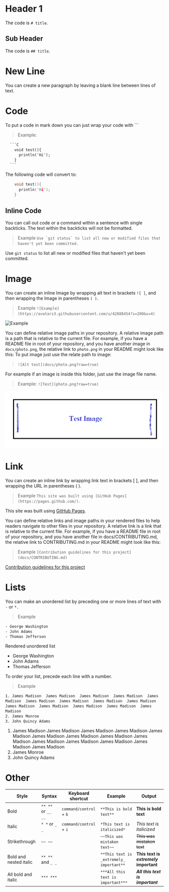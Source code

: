 

# Header 1 
The code is `# title`.
## Sub Header
The code is `## title`.

# New Line
You can create a new paragraph by leaving a blank line between lines of text.


# Code
To put a code in mark down you can just wrap your code with \`\`\`
  > Example:
  ```
    ```C
      void test(){
        println('Hi');
      }
    ```
  ```
The following code will convert to: 
  ```C
      void test(){
        println('Hi');
      }    
  ```
  ## Inline Code
  You can call out code or a command within a sentence with single backticks. The text within the backticks will not be formatted.

  > Example ```Use `git status` to list all new or modified files that haven't yet been committed.```
  
  Use `git status` to list all new or modified files that haven't yet been committed.
    
  # Image
  You can create an inline Image by wrapping alt text in brackets `![ ]`, and then wrapping the Image in parentheses `( )`. 
  > Example `![Example](https://avatars3.githubusercontent.com/u/42888454?s=200&v=4)`  
  
  ![Example](https://avatars3.githubusercontent.com/u/42888454?s=200&v=4)
  
  You can define relative image paths in your repository.
  A relative image path is a path that is relative to the current file. For example, if you have a README file in root of your repository, and you have another image in `docs/photo.png`, the relative link to `photo.png` in your README might look like this:
  To put image just use the relate path to image:
  
  > `![Alt text](docs/photo.png?raw=true)`
  
  For example if an image is inside this folder, just use the image file name.
  
  > Example: `![Test](photo.png?raw=true)`
  
  ![Test Image](photo.png?raw=true)
  
  # Link
  You can create an inline link by wrapping link text in brackets [ ], and then wrapping the URL in parentheses ( ). 

  > Example `This site was built using [GitHub Pages](https://pages.github.com/).`
  
  This site was built using [GitHub Pages](https://pages.github.com/).
   
  You can define relative links and image paths in your rendered files to help readers navigate to other files in your repository.
  A relative link is a link that is relative to the current file. For example, if you have a README file in root of your repository, and you have another file in docs/CONTRIBUTING.md, the relative link to CONTRIBUTING.md in your README might look like this:

> Example `[Contribution guidelines for this project](docs/CONTRIBUTING.md)`

[Contribution guidelines for this project](docs/CONTRIBUTING.md)

# Lists

You can make an unordered list by preceding one or more lines of text with `-` or `*.`
> Example
```
- George Washington
- John Adams
- Thomas Jefferson
```
Rendered unordered list

- George Washington
- John Adams
- Thomas Jefferson



To order your list, precede each line with a number.
> Example 
```
1. James Madison  James Madison  James Madison  James Madison  James Madison  James Madison  James Madison  James Madison  James Madison  James Madison  James Madison  James Madison  James Madison  James Madison 
2. James Monroe
3. John Quincy Adams
```
1. James Madison  James Madison  James Madison  James Madison  James Madison  James Madison  James Madison  James Madison  James Madison  James Madison  James Madison  James Madison  James Madison  James Madison 
2. James Monroe
3. John Quincy Adams
# Other

Style|	Syntax	|Keyboard shortcut|	Example|	Output
-|-|-|-|-
Bold| `** **` or `__ __`	|`command/control` + `b`	|`**This is bold text**`|**This is bold text**
Italic|	`* *` or `_ _`	|`command/control` + `i`	|`*This text is italicized*`|*This text is italicized*
Strikethrough|	`~~ ~~`	||	`~~This was mistaken text~~`|~~This was mistaken text~~
Bold and nested italic|	`** **` and `_ _`		||`**This text is _extremely_ important**`|**This text is _extremely_ important**	
All bold and italic|	`*** ***`	||	`***All this text is important***`|***All this text is important***	

